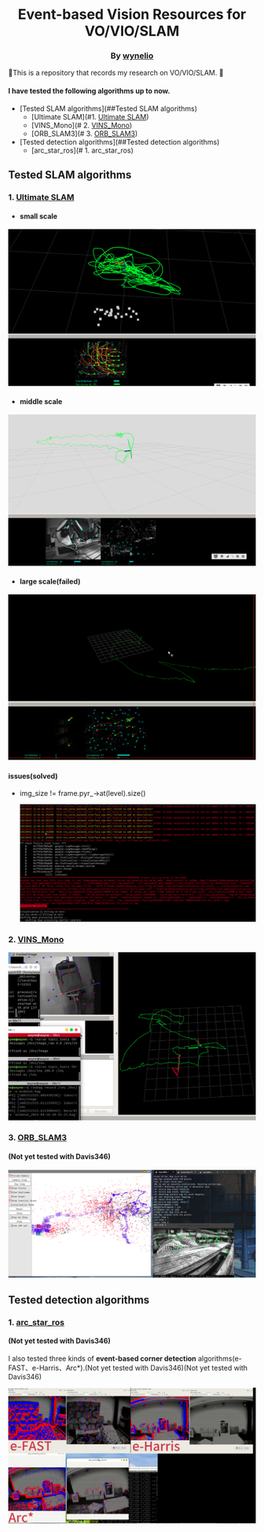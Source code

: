 <div align="center">

# Event-based Vision Resources for VO/VIO/SLAM

### By [wynelio](https://github.com/wynelio)

</div>


:ice_cream:This is a repository that records my research on VO/VIO/SLAM. :ice_cream:

#### I have tested the following algorithms up to now.

- [Tested SLAM algorithms](##Tested SLAM algorithms)
  - [Ultimate SLAM](#1. [Ultimate SLAM](https://github.com/uzh-rpg/rpg_ultimate_slam_open))
  - [VINS_Mono](# 2. [VINS_Mono](https://github.com/HKUST-Aerial-Robotics/VINS-Mono))
  - [ORB_SLAM3](# 3. [ORB_SLAM3](https://github.com/UZ-SLAMLab/ORB_SLAM3))
- [Tested detection algorithms](##Tested detection algorithms)
  - [arc_star_ros](# 1. arc_star_ros)

## Tested SLAM algorithms

### 1. [Ultimate SLAM](https://github.com/uzh-rpg/rpg_ultimate_slam_open)

- #### small scale

![](image/ultimate_slam_324_3.png)

- #### middle scale

![](image/ultimate_slam_324_1.png)

- #### large scale(failed)

![](image/ultimate_slam_large_scale.png)

#### issues(solved)

- img_size != frame.pyr_->at(level).size()

  ![](image/ultimate_slam_issue1.png)

### 2. [VINS_Mono](https://github.com/HKUST-Aerial-Robotics/VINS-Mono)

![](image/VINS_324_1.png)

### 3. [ORB_SLAM3](https://github.com/UZ-SLAMLab/ORB_SLAM3)

#### (Not yet tested with Davis346)

![](image/ORM_SLAM3_MH01.png)



## Tested detection algorithms

### 1. [arc_star_ros](https://github.com/ialzugaray/arc_star_ros)

#### (Not yet tested with Davis346)

I also tested three kinds of **event-based corner detection** algorithms(e-FAST、e-Harris、Arc*).(Not yet tested with Davis346)(Not yet tested with Davis346)

![](image/arcstar.png)